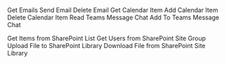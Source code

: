 Get Emails
Send Email
Delete Email
Get Calendar Item
Add Calendar Item
Delete Calendar Item
Read Teams Message Chat
Add To Teams Message Chat


Get Items from SharePoint List
Get Users from SharePoint Site Group
Upload File to SharePoint Library
Download File from SharePoint Site Library
